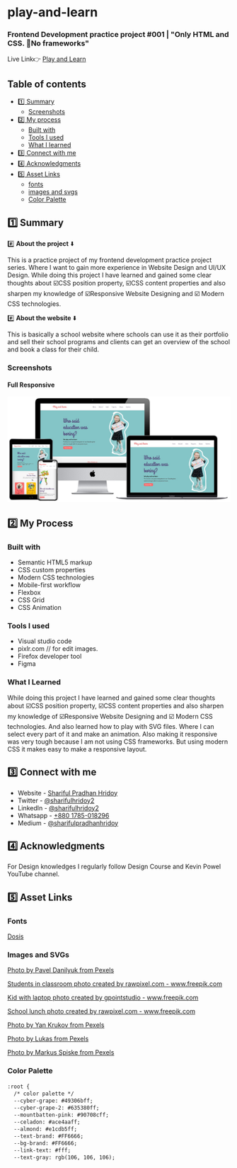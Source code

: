 # play-and-learn
### Frontend Development practice project #001 | "Only HTML and CSS. :no_entry_sign:No frameworks"

Live Link:point_right: [Play and Learn](https://shariful-pradhan-hridoy.github.io/play-and-learn/)

## Table of contents

- [:one: Summary](#:one:-summary)
  - [Screenshots](#screenshots)
- [:two: My process](#:two:-my-process)
  - [Built with](#built-with)
  - [Tools I used](#tools-i-used)
  - [What I learned](#what-i-learned)
- [:three: Connect with me](#:three:-connect-with-me)
- [:four: Acknowledgments](#:four:-acknowledgments)
- [:five: Asset Links](#:five:-asset-links)
    - [fonts](#fonts)
    - [images and svgs](#images-and-svgs)
    - [Color Palette](#color-palette)

## :one: Summary

:hash: **About the project** :arrow_down:

This is a practice project of my frontend development practice project series. Where I want to gain more experience in Website Design and UI/UX Design. While doing this project I have learned and gained some clear thoughts about :ballot_box_with_check:CSS position property, :ballot_box_with_check:CSS content properties and also sharpen my knowledge of :ballot_box_with_check:Responsive Website Designing and :ballot_box_with_check: Modern CSS technologies.

:hash: **About the website** :arrow_down:

This is basically a school website where schools can use it as their portfolio and sell their school programs and clients can get an overview of the school and book a class for their child.

### Screenshots

#### Full Responsive
![](./assets/images/project-mockup.jpg)

## :two: My Process

### Built with
- Semantic HTML5 markup
- CSS custom properties
- Modern CSS technologies
- Mobile-first workflow
- Flexbox
- CSS Grid
- CSS Animation

### Tools I used
- Visual studio code
- pixlr.com // for edit images.
- Firefox developer tool
- Figma

### What I Learned
While doing this project I have learned and gained some clear thoughts about :ballot_box_with_check:CSS position property, :ballot_box_with_check:CSS content properties and also sharpen my knowledge of :ballot_box_with_check:Responsive Website Designing and :ballot_box_with_check: Modern CSS technologies. And also learned how to play with SVG files. Where I can select every part of it and make an animation. Also making it responsive was very tough because I am not using CSS frameworks. But using modern CSS it makes easy to make a responsive layout.

## :three: Connect with me

- Website - [Shariful Pradhan Hridoy](https://shariful-pradhan-hridoy.netlify.com/)
- Twitter - [@sharifulhridoy2](https://twitter.com/SharifulHridoy2)
- LinkedIn - [@sharifulhridoy2](https://www.linkedin.com/in/sharifulhridoy2/)
- Whatsapp - [+880 1785-018296](https://wa.me/8801785018296)
- Medium - [@sharifulpradhanhridoy](https://sharifulpradhanhridoy.medium.com/)

## :four: Acknowledgments
For Design knowledges I regularly follow Design Course and Kevin Powel YouTube channel.

## :five: Asset Links

### Fonts
<a href="https://fonts.googleapis.com/css2?family=Dosis:wght@400;600&family=Grand+Hotel&display=swap">Dosis</a>

### Images and SVGs

<a href='https://www.pexels.com/photo/girl-holding-a-placard-8422001/'>Photo by Pavel Danilyuk from Pexels</a>

<a href="https://www.freepik.com/photos/students-classroom">Students in classroom photo created by rawpixel.com - www.freepik.com</a>

<a href='https://www.freepik.com/photos/kid-with-laptop'>Kid with laptop photo created by gpointstudio - www.freepik.com</a>

<a href='https://www.freepik.com/photos/school-lunch'>School lunch photo created by rawpixel.com - www.freepik.com</a>

<a href='https://www.pexels.com/photo/children-painting-with-water-colors-8612967/'>Photo by Yan Krukov from Pexels</a>

<a href='https://www.pexels.com/photo/children-s-team-building-on-green-grassland-296301/'>Photo by Lukas from Pexels</a>

<a href='https://www.pexels.com/photo/person-holding-yellow-and-pink-lego-blocks-298825/'>Photo by Markus Spiske from Pexels</a>

### Color Palette
```
:root {
  /* color palette */
  --cyber-grape: #49306bff;
  --cyber-grape-2: #635380ff;
  --mountbatten-pink: #90708cff;
  --celadon: #ace4aaff;
  --almond: #e1cdb5ff;
  --text-brand: #FF6666;
  --bg-brand: #FF6666;
  --link-text: #fff;
  --text-gray: rgb(106, 106, 106);
```

